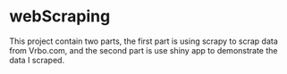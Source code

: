 # webScraping
This project contain two parts, the first part is using scrapy to scrap data from Vrbo.com, and the second part is use shiny app to demonstrate 
the data I scraped.
